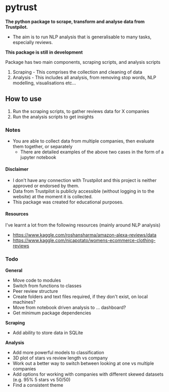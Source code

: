 # pytrust
<b>The python package to scrape, transform and analyse data from Trustpilot.</b>

- The aim is to run NLP analysis that is generalisable to many tasks, especially reviews.


<b>This package is still in development</b>


Package has two main components, scraping scripts, and analysis scripts
1. Scraping - This comprises the collection and cleaning of data
2. Analysis - This includes all analysis, from removing stop words, NLP modelling, visualisations etc...


## How to use
1. Run the scraping scripts, to gather reviews data for X companies
2. Run the analysis scripts to get insights


### Notes
- You are able to collect data from multiple companies, then evaluate them together, or separately
	- There are detailed examples of the above two cases in the form of a jupyter notebook



#### Disclaimer
- I don't have any connection with Trustpilot and this project is neither approved or endorsed by them.
- Data from Trustpilot is publicly accessible (without logging in to the website) at the moment it is collected.
- This package was created for educational purposes.


#### Resources
I've learnt a lot from the following resources (mainly around NLP analysis)
- https://www.kaggle.com/roshansharma/amazon-alexa-reviews/data
- https://www.kaggle.com/nicapotato/womens-ecommerce-clothing-reviews



### Todo
<b>General</b>
- Move code to modules
- Switch from functions to classes
- Peer review structure
- Create folders and text files required, if they don't exist, on local machines?
- Move from notebook driven analysis to ... dashboard?
- Get minimum package dependencies


<b>Scraping</b>
- Add ability to store data in SQLite

<b>Analysis</b>
- Add more powerful models to classification
- 3D plot of stars vs review length vs company
- Work out a better way to switch between looking at one vs multiple companies
- Add options for working with companies with different skewed datasets (e.g. 95% 5 stars vs 50/50)
- Find a consistent theme
